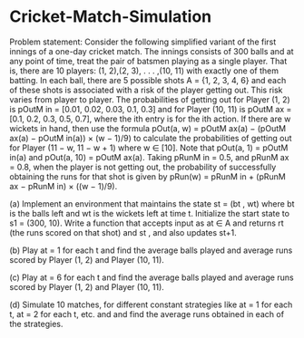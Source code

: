 # Cricket-Match-Simulation
Problem statement: Consider the following simplified variant of the first innings of a one-day cricket match. The innings consists of 300 balls and at any point of time, treat the pair of batsmen playing as a single player. That is, there are 10 players: (1, 2),(2, 3), . . . ,(10, 11) with exactly one of them batting. In each ball, there are 5 possible shots A = {1, 2, 3, 4, 6} and each of these shots is associated with a risk of the player getting out. This risk varies from player to player. The probabilities of getting out for Player (1, 2) is pOutM in = [0.01, 0.02, 0.03, 0.1, 0.3] and for Player (10, 11) is pOutM ax = [0.1, 0.2, 0.3, 0.5, 0.7], where the ith entry is for the ith action. If there are w wickets in hand, then use the formula pOut(a, w) = pOutM ax(a) − (pOutM ax(a) − pOutM in(a)) × (w − 1)/9) to calculate the probabilities of getting out for Player (11 − w, 11 − w + 1) where w ∈ [10]. Note that pOut(a, 1) = pOutM in(a) and pOut(a, 10) = pOutM ax(a). Taking pRunM in = 0.5, and pRunM ax = 0.8, when the player is not getting out, the probability of successfully obtaining the runs for that shot is given by pRun(w) = pRunM in + (pRunM ax − pRunM in) × ((w − 1)/9).

(a) Implement an environment that maintains the state st = (bt , wt) where bt is the balls left and wt is the wickets left at time t. Initialize the start state to s1 = (300, 10). Write a function that accepts input as at ∈ A and returns rt (the runs scored on that shot) and st , and also updates st+1.

(b) Play at = 1 for each t and find the average balls played and average runs scored by Player (1, 2) and Player (10, 11).

(c) Play at = 6 for each t and find the average balls played and average runs scored by Player (1, 2) and Player (10, 11).

(d) Simulate 10 matches, for different constant strategies like at = 1 for each t, at = 2 for each t, etc. and and find the average runs obtained in each of the strategies.
